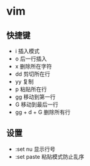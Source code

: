 # vim

## 快捷键

- i 插入模式
- o 后一行插入
- x 删除所在字符
- dd 剪切所在行
- yy 复制
- p 粘贴所在行
- gg 移动到第一行
- G 移动到最后一行
- gg + d + G 删除所有行

## 设置

- :set nu 显示行号
- :set paste 粘贴模式防止乱序
